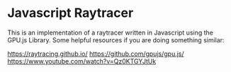 # Javascript Raytracer

This is an implementation of a raytracer written in Javascript using the GPU.js Library. 
Some helpful resources if you are doing something similar:

https://raytracing.github.io/
https://github.com/gpujs/gpu.js/
https://www.youtube.com/watch?v=Qz0KTGYJtUk
